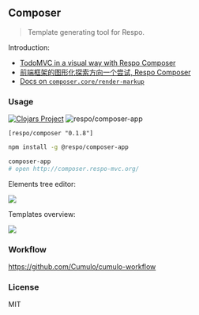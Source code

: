 
Composer
------

> Template generating tool for Respo.

Introduction:

* [TodoMVC in a visual way with Respo Composer](https://www.reddit.com/r/Clojure/comments/azj16g/todomvc_in_a_visual_way_with_respo_composer/)
* [前端框架的图形化探索方向一个尝试, Respo Composer](https://zhuanlan.zhihu.com/p/58753227)
* [Docs on `composer.core/render-markup`](https://github.com/Respo/composer.core)

### Usage

[![Clojars Project](https://img.shields.io/clojars/v/respo/composer.svg)](https://clojars.org/respo/composer) ![respo/composer-app](https://img.shields.io/npm/v/@respo/composer-app.svg)

```edn
[respo/composer "0.1.8"]
```

```bash
npm install -g @respo/composer-app

composer-app
# open http://composer.respo-mvc.org/
```

Elements tree editor:

![](http://wx3.sinaimg.cn/large/62752320gy1g0p1xvwfyhj20x80nytd7.jpg)

Templates overview:

![](http://wx4.sinaimg.cn/large/62752320gy1g0r8etufhwj20yq0u0n2o.jpg)

### Workflow

https://github.com/Cumulo/cumulo-workflow

### License

MIT
